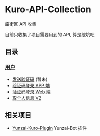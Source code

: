 # Kuro-API-Collection

库街区 API 收集

目前只收集了项目需要用到的 API, 算是挖坑吧

## 目录
### [用户](/API/user)

- [发送验证码](#) (暂未)
- [验证码登录 APP 端](/API/user/sdkLogin.md)
- [验证码登录 Web 端](/API/user/sdkLoginForH5.md)
- [取个人信息 V2](/API/user/mineV2.md)

## 相关项目
- [Yunzai-Kuro-Plugin](https://github.com/TomyJan/Yunzai-Kuro-Plugin) Yunzai-Bot 插件

